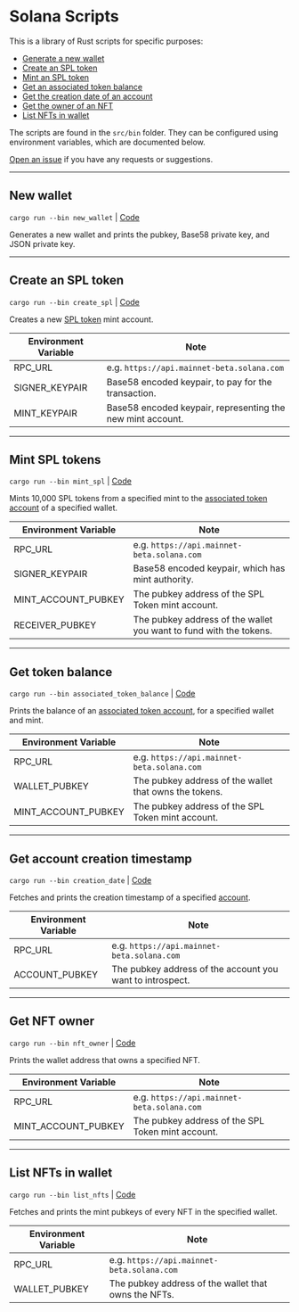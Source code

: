 # Solana Scripts

This is a library of Rust scripts for specific purposes:

- [Generate a new wallet](#new-wallet)
- [Create an SPL token](#create-an-spl-token)
- [Mint an SPL token](#mint-spl-tokens)
- [Get an associated token balance](#get-token-balance)
- [Get the creation date of an account](#get-account-creation-timestamp)
- [Get the owner of an NFT](#get-nft-owner)
- [List NFTs in wallet](#list-nfts-in-wallet)

The scripts are found in the `src/bin` folder. They can be configured using environment variables, which are documented below.

[Open an issue](https://github.com/ronanyeah/solana-rust-examples/issues) if you have any requests or suggestions.

---

## New wallet

`cargo run --bin new_wallet` | [Code](./src/bin/new_wallet.rs)

Generates a new wallet and prints the pubkey, Base58 private key, and JSON private key.

---

## Create an SPL token

`cargo run --bin create_spl` | [Code](./src/bin/create_spl.rs)

Creates a new [SPL token](https://spl.solana.com/token) mint account.

| Environment Variable | Note                                                       |
| -------------------- | ---------------------------------------------------------- |
| RPC_URL              | e.g. `https://api.mainnet-beta.solana.com`                 |
| SIGNER_KEYPAIR       | Base58 encoded keypair, to pay for the transaction.        |
| MINT_KEYPAIR         | Base58 encoded keypair, representing the new mint account. |

---

## Mint SPL tokens

`cargo run --bin mint_spl` | [Code](./src/bin/mint_spl.rs)

Mints 10,000 SPL tokens from a specified mint to the [associated token account](https://spl.solana.com/associated-token-account) of a specified wallet.

| Environment Variable | Note                                                               |
| -------------------- | ------------------------------------------------------------------ |
| RPC_URL              | e.g. `https://api.mainnet-beta.solana.com`                         |
| SIGNER_KEYPAIR       | Base58 encoded keypair, which has mint authority.                  |
| MINT_ACCOUNT_PUBKEY  | The pubkey address of the SPL Token mint account.                  |
| RECEIVER_PUBKEY      | The pubkey address of the wallet you want to fund with the tokens. |

---

## Get token balance

`cargo run --bin associated_token_balance` | [Code](./src/bin/associated_token_balance.rs)

Prints the balance of an [associated token account](https://spl.solana.com/associated-token-account), for a specified wallet and mint.

| Environment Variable | Note                                                   |
| -------------------- | ------------------------------------------------------ |
| RPC_URL              | e.g. `https://api.mainnet-beta.solana.com`             |
| WALLET_PUBKEY        | The pubkey address of the wallet that owns the tokens. |
| MINT_ACCOUNT_PUBKEY  | The pubkey address of the SPL Token mint account.      |

---

## Get account creation timestamp

`cargo run --bin creation_date` | [Code](./src/bin/creation_date.rs)

Fetches and prints the creation timestamp of a specified [account](https://docs.solana.com/developing/programming-model/accounts).

| Environment Variable | Note                                                      |
| -------------------- | --------------------------------------------------------- |
| RPC_URL              | e.g. `https://api.mainnet-beta.solana.com`                |
| ACCOUNT_PUBKEY       | The pubkey address of the account you want to introspect. |

---

## Get NFT owner

`cargo run --bin nft_owner` | [Code](./src/bin/nft_owner.rs)

Prints the wallet address that owns a specified NFT.

| Environment Variable | Note                                              |
| -------------------- | ------------------------------------------------- |
| RPC_URL              | e.g. `https://api.mainnet-beta.solana.com`        |
| MINT_ACCOUNT_PUBKEY  | The pubkey address of the SPL Token mint account. |

---

## List NFTs in wallet

`cargo run --bin list_nfts` | [Code](./src/bin/list_nfts.rs)

Fetches and prints the mint pubkeys of every NFT in the specified wallet.

| Environment Variable | Note                                              |
| -------------------- | ------------------------------------------------- |
| RPC_URL              | e.g. `https://api.mainnet-beta.solana.com`        |
| WALLET_PUBKEY        | The pubkey address of the wallet that owns the NFTs. |
